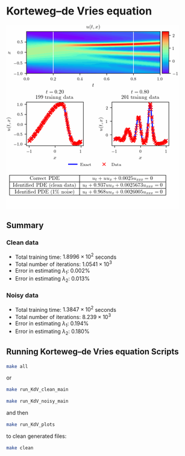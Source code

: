 # Korteweg–de Vries equation

 ![Korteweg–de Vries](figures/KdV.gif)

## Summary

### Clean data

- Total training time: $1.8996 \times 10^2$ seconds
- Total number of iterations: $1.0541 \times 10^3$
- Error in estimating $\lambda_{1}$: 0.002%
- Error in estimating $\lambda_{2}$: 0.013%

### Noisy data

- Total training time: $1.3847 \times 10^2$ seconds
- Total number of iterations: $8.239 \times 10^3$
- Error in estimating $\lambda_{1}$: 0.194%
- Error in estimating $\lambda_{2}$: 0.180%

## Running Korteweg–de Vries equation Scripts


```bash
make all
```

or

```bash
make run_KdV_clean_main
```

```bash
make run_KdV_noisy_main
```

and then 


```bash
make run_KdV_plots
```

to clean generated files:

```bash
make clean
```